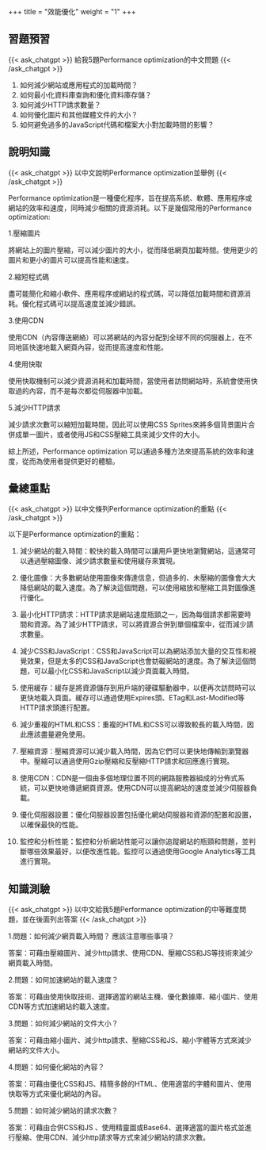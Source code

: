 +++
title = "效能優化"
weight = "1"
+++
## 習題預習
{{< ask_chatgpt >}}
給我5題Performance optimization的中文問題
{{< /ask_chatgpt >}}



1. 如何減少網站或應用程式的加載時間？
2. 如何最小化資料庫查詢和優化資料庫存儲？
3. 如何減少HTTP請求數量？
4. 如何優化圖片和其他媒體文件的大小？
5. 如何避免過多的JavaScript代碼和檔案大小對加載時間的影響？   

## 說明知識
{{< ask_chatgpt >}}
以中文說明Performance optimization並舉例
{{< /ask_chatgpt >}}



Performance optimization是一種優化程序，旨在提高系統、軟體、應用程序或網站的效率和速度，同時減少相關的資源消耗。以下是幾個常用的Performance optimization:

1.壓縮圖片

將網站上的圖片壓縮，可以減少圖片的大小，從而降低網頁加載時間。使用更少的圖片和更小的圖片可以提高性能和速度。

2.縮短程式碼

盡可能簡化和縮小軟件、應用程序或網站的程式碼，可以降低加載時間和資源消耗。優化程式碼可以提高速度並減少錯誤。

3.使用CDN

使用CDN（內容傳送網絡）可以將網站的內容分配到全球不同的伺服器上，在不同地區快速地載入網頁內容，從而提高速度和性能。

4.使用快取

使用快取機制可以減少資源消耗和加載時間，當使用者訪問網站時，系統會使用快取過的內容，而不是每次都從伺服器中加載。

5.減少HTTP請求

減少請求次數可以縮短加載時間，因此可以使用CSS Sprites來將多個背景圖片合併成單一圖片，或者使用JS和CSS壓縮工具來減少文件的大小。

綜上所述，Performance optimization 可以通過多種方法來提高系統的效率和速度，從而為使用者提供更好的體驗。   

## 彙總重點
{{< ask_chatgpt >}}
以中文條列Performance optimization的重點
{{< /ask_chatgpt >}}



以下是Performance optimization的重點：

1. 減少網站的載入時間：較快的載入時間可以讓用戶更快地瀏覽網站，這通常可以通過壓縮圖像、減少請求數量和使用緩存來實現。

2. 優化圖像：大多數網站使用圖像來傳達信息，但過多的、未壓縮的圖像會大大降低網站的載入速度。為了解決這個問題，可以使用縮放和壓縮工具對圖像進行優化。

3. 最小化HTTP請求：HTTP請求是網站速度瓶頸之一，因為每個請求都需要時間和資源。為了減少HTTP請求，可以將資源合併到單個檔案中，從而減少請求數量。

4. 減少CSS和JavaScript：CSS和JavaScript可以為網站添加大量的交互性和視覺效果，但是太多的CSS和JavaScript也會妨礙網站的速度。為了解決這個問題，可以最小化CSS和JavaScript以減少頁面載入時間。

5. 使用緩存：緩存是將資源儲存到用戶端的硬碟驅動器中，以便再次訪問時可以更快地載入頁面。緩存可以通過使用Expires頭、ETag和Last-Modified等HTTP請求頭進行配置。

6. 減少重複的HTML和CSS：重複的HTML和CSS可以導致較長的載入時間，因此應該盡量避免使用。

7. 壓縮資源：壓縮資源可以減少載入時間，因為它們可以更快地傳輸到瀏覽器中。壓縮可以通過使用Gzip壓縮和反壓縮HTTP請求和回應進行實現。

8. 使用CDN：CDN是一個由多個地理位置不同的網路服務器組成的分佈式系統，可以更快地傳遞網頁資源。使用CDN可以提高網站的速度並減少伺服器負載。

9. 優化伺服器設置：優化伺服器設置包括優化網站伺服器和資源的配置和設置，以確保最快的性能。

10. 監控和分析性能：監控和分析網站性能可以讓你追蹤網站的瓶頸和問題，並判斷哪些效果最好，以便改進性能。監控可以通過使用Google Analytics等工具進行實現。   

## 知識測驗
{{< ask_chatgpt >}}
以中文給我5題Performance optimization的中等難度問題，並在後面列出答案
{{< /ask_chatgpt >}}



1.問題：如何減少網頁載入時間？ 應該注意哪些事項？

答案：可藉由壓縮圖片、減少http請求、使用CDN、壓縮CSS和JS等技術來減少網頁載入時間。

2.問題：如何加速網站的載入速度？

答案：可藉由使用快取技術、選擇適當的網站主機、優化數據庫、縮小圖片、使用CDN等方式加速網站的載入速度。

3.問題：如何減少網站的文件大小？

答案：可藉由縮小圖片、減少http請求、壓縮CSS和JS、縮小字體等方式來減少網站的文件大小。

4.問題：如何優化網站的內容？

答案：可藉由優化CSS和JS、精簡多餘的HTML、使用適當的字體和圖片、使用快取等方式來優化網站的內容。

5.問題：如何減少網站的請求次數？

答案：可藉由合併CSS和JS 、使用精靈圖或Base64、選擇適當的圖片格式並進行壓縮、使用CDN、減少http請求等方式來減少網站的請求次數。   

